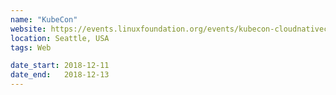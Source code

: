 ```yaml
---
name: "KubeCon"
website: https://events.linuxfoundation.org/events/kubecon-cloudnativecon-north-america-2018/
location: Seattle, USA
tags: Web

date_start: 2018-12-11
date_end:   2018-12-13
---
```


